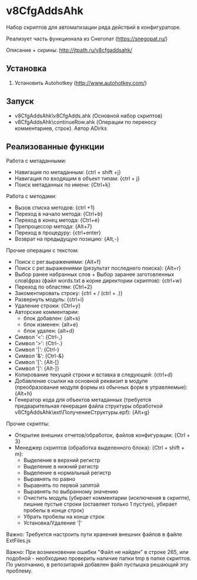 ﻿v8CfgAddsAhk
============
Набор скриптов для автоматизации ряда действий в конфигураторе.

Реализует часть функционала из Снегопат (https://snegopat.ru/)

Описание + скрины: http://itpath.ru/v8cfgaddsahk/

Установка
------------
1. Установить Autohotkey (http://www.autohotkey.com/)
	
Запуск
------------
- v8CfgAddsAhk\v8CfgAdds.ahk (Основной набор скриптов)
- v8CfgAddsAhk\continueRow.ahk (Операции по переносу комментариев, строк). Автор ADirks

Реализованные функции
------------

Работа с метаданными:
- Навигация по метаданным: {ctrl + shift +j}
- Навигация по входящим в объект типам: {ctrl + j}
- Поиск метаданных по имени: {Ctrl+k}

Работа с методами:
- Вызов списка методов: {ctrl +1}
- Переход в начало метода: {Ctrl+b}
- Переход в конец метода: {Ctrl+e}
- Препроцессор метода: {Alt+7}
- Переход в процедуру: {ctrl+enter}
- Возврат на предыдущую позицию: {Alt,-}

Прочие операции с текстом:
- Поиск с рег.выражениями: {Alt+f}
- Поиск с рег.выражениями (результат последнего поиска): {Alt+r}
- Выбор ранее набранных слов + Выбор заранее заготовленных слов\фраз (файл words.txt в корне директории скриптов): {ctrl+w}
- Переход по областям: {Ctrl+2}
- Закоментировать строку: {ctrl + / (ctrl + .)}
- Развернуть модуль: {ctrl+i}
- Удаление строки: {Ctrl+y}
- Авторские комментарии:
	- блок добавлен: {alt+s}
	- блок изменен: {alt+e}
	- блок удален: {alt+d}
- Cимвол '<': {Ctrl-,}
- Cимвол '>': {Ctrl-.}
- Cимвол '|': {Ctrl-\}
- Cимвол '&': {Ctrl-&}
- Cимвол '[': {Alt-[}
- Cимвол ']': {Alt-]}
- Копирование текущей строки и вставка в следующей: {ctrl+d}
- Добавление ссылки на основной реквизит в модуле (преобразование модуля формы из обычных форм в управляемые): {Alt+h}
- Генератор кода для объектов метаданных (требуется предварительная генерация файла структуры обработкой v8CfgAddsAhk\ext\ПолучениеСтруктуры.epf): {Alt+g}


Прочие скрипты:
- Открытие внешних отчетов/обработок, файлов конфигурации: {Ctrl + 3}
- Менеджер скриптов (обработка выделенного блока): {Ctrl + shift + m}:
	- Выделение в верхний регистр
	- Выделение в нижний регистр
	- Выделение в нормальный регистр
	- Выравнять по равно
	- Выравнять по первой запятой
	- Выравнять по выбранному значению
	- Очистить модуль (убирает комментарии (исключения в скрипте), лишние пустые строки (оставляет только 1 пустую), убирает пробелы в конце строк)
	- Убрать пробелы на конце строк
	- Установка/Удаление '|'

Важно: Требуется настроить пути хранения внешних файлов в файле ExtFiles.js

Важно: При возникновении ошибки "Файл не найден" в строке 265, или подобной - необходимо проверить наличие папки tmp в папке скриптов. По умолчанию, в репозитарий добавлен файл пустышка решающий эту проблему.
